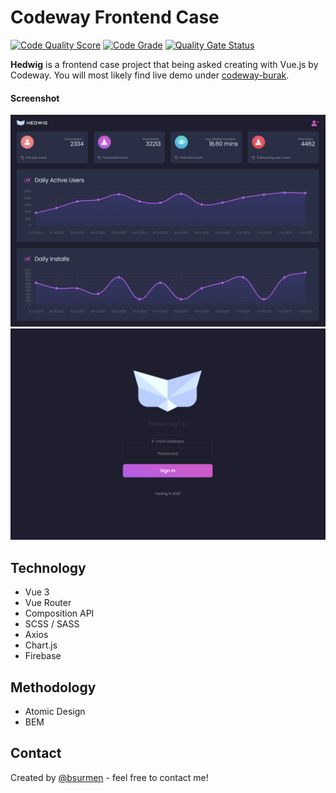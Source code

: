 Codeway Frontend Case
======
[![Code Quality Score](https://www.code-inspector.com/project/15311/score/svg)]() [![Code Grade](https://www.code-inspector.com/project/15311/status/svg)]() [![Quality Gate Status](https://sonarcloud.io/api/project_badges/measure?project=bsurmen_codeway&metric=alert_status)](https://sonarcloud.io/dashboard?id=bsurmen_codeway)

**Hedwig** is a frontend case project that being asked creating with Vue.js by Codeway. You will most likely find live demo under [codeway-burak](https://codeway-burak.web.app/).

#### Screenshot
![Screenshot of Homepage](/src/assets/images/ss_home.png)
![Screenshot of Homepage](/src/assets/images/ss_login.png)

## Technology
* Vue 3
* Vue Router
* Composition API
* SCSS / SASS
* Axios
* Chart.js
* Firebase

## Methodology
* Atomic Design
* BEM

## Contact
Created by [@bsurmen](https://www.burak.works/) - feel free to contact me!
